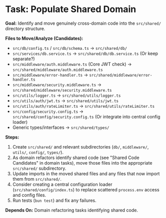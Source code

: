 # Task: Populate Shared Domain

**Goal:** Identify and move genuinely cross-domain code into the `src/shared/` directory structure.

**Files to Move/Analyze (Candidates):**

*   `src/db/config.ts` / `src/db/schema.ts` -> `src/shared/db/`
*   `src/services/db.service.ts` -> `src/shared/db/db.service.ts` (Or keep separate?)
*   `src/middleware/auth.middleware.ts` (Core JWT check) -> `src/shared/middleware/auth.middleware.ts`
*   `src/middleware/error-handler.ts` -> `src/shared/middleware/error-handler.ts`
*   `src/middleware/security.middleware.ts` -> `src/shared/middleware/security.middleware.ts`
*   `src/utils/logger.ts` -> `src/shared/utils/logger.ts`
*   `src/utils/auth/jwt.ts` -> `src/shared/utils/jwt.ts`
*   `src/utils/auth/rateLimiter.ts` -> `src/shared/utils/rateLimiter.ts`
*   `src/config/security.config.ts` -> `src/shared/config/security.config.ts` (Or integrate into central config loader)
*   Generic types/interfaces -> `src/shared/types/`

**Steps:**

1.  Create `src/shared/` and relevant subdirectories (`db/`, `middleware/`, `utils/`, `config/`, `types/`).
2.  As domain refactors identify shared code (see "Shared Code Candidates" in domain tasks), move those files into the appropriate `src/shared/` subdirectory.
3.  Update imports in the moved shared files and any files that now import them from `src/shared/`.
4.  Consider creating a central configuration loader (`src/shared/config/index.ts`) to replace scattered `process.env` access and config files.
5.  Run tests (`bun test`) and fix any failures.

**Depends On:** Domain refactoring tasks identifying shared code. 